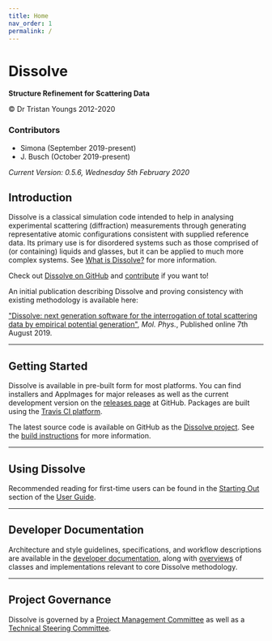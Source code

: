 ```yaml
---
title: Home
nav_order: 1
permalink: /
---
```

# Dissolve

**Structure Refinement for Scattering Data**

&copy; Dr Tristan Youngs 2012-2020

### Contributors
- Simona (September 2019-present)
- J. Busch (October 2019-present)

_Current Version: 0.5.6, Wednesday 5th February 2020_

## Introduction

Dissolve is a classical simulation code intended to help in analysing experimental scattering (diffraction) measurements through generating representative atomic configurations consistent with supplied reference data. Its primary use is for disordered systems such as those comprised of (or containing) liquids and glasses, but it can be applied to much more complex systems. See [What is Dissolve?](userguide/overview.md) for more information.

Check out [Dissolve on GitHub](https://github.com/projectdissolve/dissolve) and [contribute](developers/contributing.md) if you want to!

An initial publication describing Dissolve and proving consistency with existing methodology is available here:

["Dissolve: next generation software for the interrogation of total scattering data by empirical potential generation"](https://www.tandfonline.com/doi/abs/10.1080/00268976.2019.1651918), _Mol. Phys._, Published online 7th August 2019.

* * *

## Getting Started

Dissolve is available in pre-built form for most platforms. You can find installers and AppImages for major releases as well as the current development version on the [releases page](https://github.com/trisyoungs/dissolve/releases) at GitHub. Packages are built using the [Travis CI platform](https://travis-ci.com/trisyoungs/dissolve).

The latest source code is available on GitHub as the [Dissolve project](https://github.com/trisyoungs/dissolve). See the [build instructions](developers/compilation.md) for more information.

* * *

## Using Dissolve

Recommended reading for first-time users can be found in the [Starting Out](userguide/startingout/) section of the [User Guide](userguide/).

* * *

## Developer Documentation

Architecture and style guidelines, specifications, and workflow descriptions are available in the [developer documentation](developers/), along with [overviews](developers/overviews/) of classes and implementations relevant to core Dissolve methodology.

* * *

## Project Governance

Dissolve is governed by a [Project Management Committee](governance/project.md) as well as a [Technical Steering Committee](governance/technical.md).
